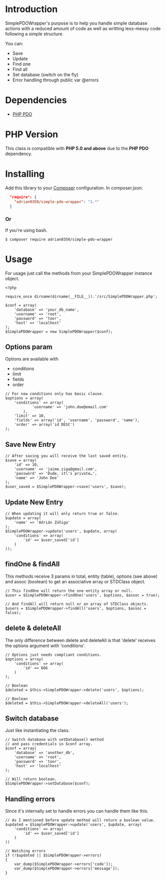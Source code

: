 # Introduction

SimplePDOWrapper's purpose is to help you handle simple database actions with a reduced
amount of code as well as writting less-messy code following a simple structure.

You can:
 * Save
 * Update
 * Find one
 * Find all
 * Set database (switch on the fly)
 * Error handling through public var @errors

# Dependencies

 * [PHP PDO](http://php.net/manual/en/book.pdo.php)

# PHP Version

This class is compatible with **PHP 5.0 and above** due to the **PHP PDO** dependency.

# Installing
Add this library to your [Composer](https://packagist.org/packages/adrian0350/simple-pdo-wrapper) configuration. In
composer.json:
```json
  "require": {
    "adrian0350/simple-pdo-wrapper": "1.*"
  }
```

### Or

If you're using bash.
```
$ composer require adrian0350/simple-pdo-wrapper
```

# Usage
For usage just call the methods from your SimplePDOWrapper instance object.
```
<?php

require_once dirname(dirname(__FILE__)).'/src/SimplePDOWrapper.php';

$conf = array(
	'database' => 'your_db_name',
	'username' => 'root',
	'password' => 'toor',
	'host' => 'localhost'
);
$SimplePDOWrapper = new SimplePDOWrapper($conf);
```
## Options param
Options are available with
* conditions
* limit
* fields
* order

```
// For now conditions only has basic clause.
$options = array(
	'conditions' => array(
			'username' => 'john.doe@email.com'
		),
	'limit' => 10,
	'fields' => array('id', 'username', 'password', 'name'),
	'order' => array('id DESC')
);
```
## Save New Entry
```
// After saving you will receive the last saved entity.
$save = array(
	'id' => 10,
	'username' => 'jaime.ziga@gmail.com',
	'password' => 'Dude, it\'s private…',
	'name' => 'John Doe'
);
$user_saved = $SimplePDOWrapper->save('users', $save);
```

## Update New Entry
```
// When updating it will only return true or false.
$update = array(
	'name' => 'Adrián Zúñiga'
);
$SimplePDOWrapper->update('users', $update, array(
	'conditions' => array(
		'id' => $user_saved['id']
	)
));
```

## findOne & findAll
This methods receive 3 params in total, entity (table), options (see above) and
assoc (boolean) to get an associative array or STDClass object.
```
// This findOne will return the one entity array or null.
$user = $SimplePDOWrapper->findOne('users', $options, $assoc = true);

// And findAll will return null or an array of STDClass objects.
$users = $SimplePDOWrapper->findAll('users', $options, $assoc = false);
```

## delete & deleteAll
The only difference between delete and deleteAll is that
'delete' receives the options argument with 'conditions'.
```
// Options just needs compliant conditions.
$options = array(
    'conditions' => array(
        'id' => 666
    )
);

// Boolean
$deleted = $this->SimplePDOWrapper->delete('users', $options);

// Boolean
$deleted = $this->SimplePDOWrapper->deleteAll('users');
```

## Switch database
Just like instantiating the class.
```
// Switch database with setDatabase() method
// and pass credentials in $conf array.
$conf = array(
	'database' => 'another_db',
	'username' => 'root',
	'password' => 'toor',
	'host' => 'localhost'
);

// Will return boolean.
$SimplePDOWrapper->setDatabase($conf);
``````

## Handling errors
Since it's internally set to handle errors you can handle them like this.
```
// As I mentioned before update method will return a boolean value.
$updated = $SimplePDOWrapper->update('users', $update, array(
	'conditions' => array(
		'id' => $user_saved['id']
	)
))

// Watching errors
if (!$updated || $SimplePDOWrapper->errors)
{
	var_dump($SimplePDOWrapper->errors['code']);
	var_dump($SimplePDOWrapper->errors['message']);
}
```
